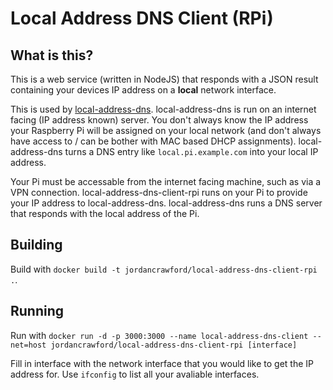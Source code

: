 # Local Address DNS Client (RPi)

## What is this?
This is a web service (written in NodeJS) that responds with a JSON result containing your devices IP address on a **local** network interface.

This is used by [local-address-dns](https://github.com/jordancrawfordnz/local-address-dns). local-address-dns is run on an internet facing (IP address known) server. You don't always know the IP address your Raspberry Pi will be assigned on your local network (and don't always have access to / can be bother with MAC based DHCP assignments). local-address-dns turns a DNS entry like ``local.pi.example.com`` into your local IP address.

Your Pi must be accessable from the internet facing machine, such as via a VPN connection. local-address-dns-client-rpi runs on your Pi to provide your IP address to local-address-dns. local-address-dns runs a DNS server that responds with the local address of the Pi.

## Building
Build with ``docker build -t jordancrawford/local-address-dns-client-rpi .``.

## Running
Run with ``docker run -d -p 3000:3000 --name local-address-dns-client --net=host jordancrawford/local-address-dns-client-rpi [interface]``

Fill in interface with the network interface that you would like to get the IP address for. Use ``ifconfig`` to list all your avaliable interfaces.
